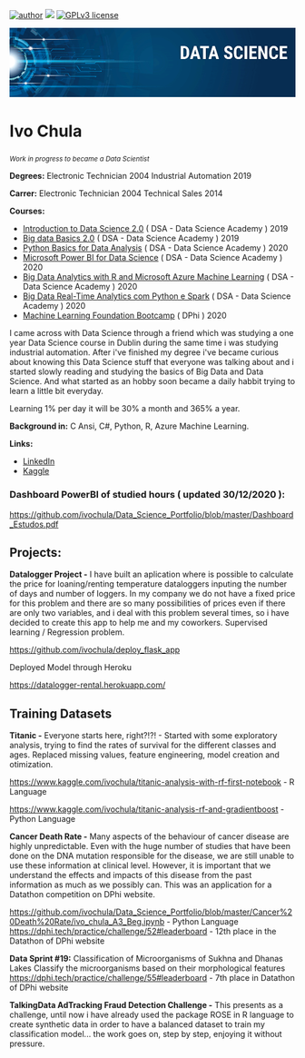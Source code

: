 [![author](https://img.shields.io/badge/author-ivochula-red.svg)](https://www.linkedin.com/in/ivo-chula-6b05503b/) [![](https://img.shields.io/badge/python-3.7+-blue.svg)](https://www.python.org/downloads/release/python-365/) [![GPLv3 license](https://img.shields.io/badge/License-GPLv3-blue.svg)](http://perso.crans.org/besson/LICENSE.html) 

<p align="center">
  <img src="BannerdataScience.png" >
</p>


# Ivo Chula
<sub>*Work in progress to became a Data Scientist* </sub>

**Degrees:**
Electronic Technician 2004
Industrial Automation 2019

**Carrer:**
Electronic Technician 2004
Technical Sales 2014

**Courses:**
* [Introduction to Data Science 2.0](https://mycourse.app/Rdx2u5tMhuxhnCuw7) ( DSA - Data Science Academy ) 2019 
* [Big data Basics 2.0](https://mycourse.app/W8Jfto3QpEctRsYdA) ( DSA - Data Science Academy ) 2019
* [Python Basics for Data Analysis](https://mycourse.app/R9fZ4evxAE8ZMgoy8) ( DSA - Data Science Academy ) 2020
* [Microsoft Power BI for Data Science](https://mycourse.app/Lq2duQFqfZEY1PL99) ( DSA - Data Science Academy ) 2020
* [Big Data Analytics with R and Microsoft Azure Machine Learning](https://mycourse.app/umaSeWHi8EhYxK439) ( DSA - Data Science Academy ) 2020
* [Big Data Real-Time Analytics com Python e Spark](https://mycourse.app/f59W4uxLHNWb3MWV8) ( DSA - Data Science Academy ) 2020
* [Machine Learning Foundation Bootcamp](https://dphi.tech/bootcamps/certificate/download/8de02e95-45ac-4a93-9a32-3acdefb5068d/) ( DPhi ) 2020


I came across with Data Science through a friend which was studying a one year Data Science course in Dublin during the same time i was studying industrial automation. After i've finished my degree i've became curious about knowing this Data Science stuff that everyone was talking about and i started slowly reading and studying the basics of Big Data and Data Science. And what started as an hobby soon became a daily habbit trying to learn a little bit everyday. 

Learning 1% per day it will be 30% a month and 365% a year.


**Background in:** C Ansi, C#, Python, R, Azure Machine Learning.

**Links:**
* [LinkedIn](https://www.linkedin.com/in/ivo-chula-6b05503b/)
* [Kaggle](https://www.kaggle.com/ivochula)

### Dashboard PowerBI of studied hours ( updated 30/12/2020 ):
https://github.com/ivochula/Data_Science_Portfolio/blob/master/Dashboard_Estudos.pdf


## Projects:

**Datalogger Project -** I have built an aplication where is possible to calculate the price for loaning/renting temperature dataloggers inputing the number of days and number of loggers. In my company we do not have a fixed price for this problem and there are so many possibilities of prices even if there are only two variables, and i deal with this problem several times, so i have decided to create this app to help me and my coworkers. Supervised learning / Regression problem.

https://github.com/ivochula/deploy_flask_app

Deployed Model through Heroku

https://datalogger-rental.herokuapp.com/

## Training Datasets

**Titanic -** Everyone starts here, right?!?! - Started with some exploratory analysis, trying to find the rates of survival for the different classes and ages. Replaced missing values, feature engineering, model creation and otimization.

https://www.kaggle.com/ivochula/titanic-analysis-with-rf-first-notebook - R Language

https://www.kaggle.com/ivochula/titanic-analysis-rf-and-gradientboost - Python Language

**Cancer Death Rate -** Many aspects of the behaviour of cancer disease are highly unpredictable. Even with the huge number of studies that have been done on the DNA mutation responsible for the disease, we are still unable to use these information at clinical level. However, it is important that we understand the effects and impacts of this disease from the past information as much as we possibly can. This was an application for a Datathon competition on DPhi website.

https://github.com/ivochula/Data_Science_Portfolio/blob/master/Cancer%20Death%20Rate/ivo_chula_A3_Beg.ipynb - Python Language
https://dphi.tech/practice/challenge/52#leaderboard - 12th place in the Datathon of DPhi website

**Data Sprint #19:** Classification of Microorganisms of Sukhna and Dhanas Lakes
Classify the microorganisms based on their morphological features
https://dphi.tech/practice/challenge/55#leaderboard - 7th place in Datathon of DPhi website

**TalkingData AdTracking Fraud Detection Challenge -** This presents as a challenge, until now i have already used the package ROSE in R language to create synthetic data in order to have a balanced dataset to train my classification model... the work goes on, step by step, enjoying it without pressure. 





